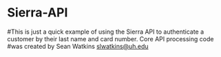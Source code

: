 # Sierra-API
#This is just a quick example of using the Sierra API to authenticate a customer by their last name and card number. Core API processing code 
#was created by Sean Watkins <slwatkins@uh.edu>
